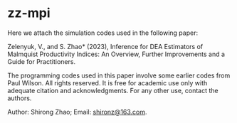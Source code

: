 # zz-mpi

Here we attach the simulation codes used in the following paper:

Zelenyuk, V., and S. Zhao* (2023), Inference for DEA Estimators of Malmquist Productivity Indices: An Overview, Further Improvements and a Guide for Practitioners.

The programming codes used in this paper involve some earlier codes from Paul Wilson. All rights reserved. It is free for academic use only with adequate citation and acknowledgments. For any other use, contact the authors.

Author: Shirong Zhao; Email: shironz@163.com.
